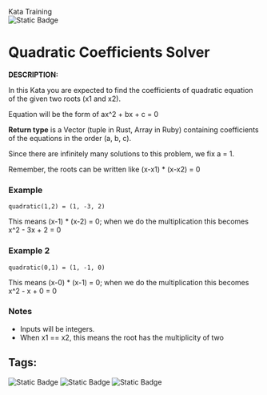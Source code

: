 Kata Training <br>
![Static Badge](https://img.shields.io/badge/8kyu%20-%20black?style=flat&logo=codewars&labelColor=B1361E&color=black)

# Quadratic Coefficients Solver

**DESCRIPTION:**

In this Kata you are expected to find the coefficients of quadratic equation of the given two roots (x1 and x2).

Equation will be the form of ax^2 + bx + c = 0

**Return type** is a Vector (tuple in Rust, Array in Ruby) containing coefficients of the equations in the order (a, b, c).

Since there are infinitely many solutions to this problem, we fix a = 1.

Remember, the roots can be written like (x-x1) * (x-x2) = 0

### Example

```
quadratic(1,2) = (1, -3, 2)
```

This means (x-1) * (x-2) = 0; when we do the multiplication this becomes x^2 - 3x + 2 = 0

### Example 2

```
quadratic(0,1) = (1, -1, 0)
```

This means (x-0) * (x-1) = 0; when we do the multiplication this becomes x^2 - x + 0 = 0

### Notes

- Inputs will be integers.
- When x1 == x2, this means the root has the multiplicity of two

## Tags:

![Static Badge](https://img.shields.io/badge/fundamentals%20-%20purple?style=plastic) ![Static Badge](https://img.shields.io/badge/mathematics%20-%20purple?style=plastic) ![Static Badge](https://img.shields.io/badge/algebra%20-%20purple?style=plastic) 